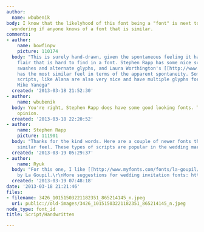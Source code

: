 ```yaml
---
author:
  name: wbubenik
body: I know that the likelyhood of this font being a "font" is next to none. So I'm
  wondering if anyone knows of a font that is similar.
comments:
- author:
    name: bowfinpw
    picture: 110174
  body: "This is surely hand-drawn, given the spontaneous feeling it has. It has a
    flair that is hard to find in a font. Stephen Rapp has some nice scripts with
    swashes and alternate glyphs, and Laura Worthington's [[http://www.myfonts.com/fonts/laura-worthington/sheila/|Sheila]]
    has the most similar feel in terms of the apparent spontaneity. Some of her other
    scripts, like Alana are also very nice and have multiple glyphs for most letters.\r\n\r\n-
    Mike Yanega"
  created: '2013-03-18 21:52:30'
- author:
    name: wbubenik
  body: You're right, Stephen Rapp does have some good looking fonts. Thanks for your
    opinion.
  created: '2013-03-18 22:20:52'
- author:
    name: Stephen Rapp
    picture: 111901
  body: "Thanks for the kind words. Here are a couple of newer fonts that have a pretty
    similar feel. These types of scripts are popular in the wedding market these days.\r\nhttp://www.myfonts.com/fonts/emily-lime/jacques-and-gilles/\r\nhttp://www.myfonts.com/fonts/fonted-house/matchmaker/"
  created: '2013-03-19 05:29:37'
- author:
    name: Ryuk
  body: "For this one, I like [[http://www.myfonts.com/fonts/la-goupil/insolente|Insolente]]
    by La Goupil.\r\nMore suggestions for wedding invitation fonts: http://typophile.com/node/98883#comment-534003"
  created: '2013-03-19 07:48:18'
date: '2013-03-18 21:21:46'
files:
- filename: 3426_10151503221182351_865214145_n.jpeg
  uri: public://old-images/3426_10151503221182351_865214145_n.jpeg
node_type: font_id
title: Script/Handwritten

---
```

